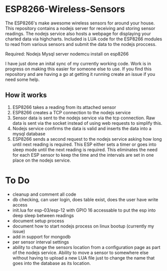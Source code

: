 # ESP8266-Wireless-Sensors
The ESP8266's make awesome wireless sensors for around your house. This repository contains a nodejs server for receiving and storing sensor readings. The nodejs service also hosts a webpage for displaying your charted data via highcharts. Included is LUA code for the ESP8266 modules to read from various sensors and submit the data to the nodejs proccess.

Required:
Nodejs
Mysql server
nodemcu install on esp8266

I have just done an inital sync of my currently working code. Work is in progress on making this easier for someone else to use. If you find this repository and are having a go at getting it running create an issue if you need some help.

How it works
------------
1. ESP8266 takes a reading from its attached sensor
2. ESP8266 creates a TCP connection to the nodejs service
3. Sensor data is sent to the nodejs service via the tcp connection. Raw data is sent via the socket instead of using web requests to simplify this.
4. Nodejs service confirms the data is valid and inserts the data into a mysql database
5. ESP8266 sends a second request to the nodejs service asking how long until next reading is required. This ESP either sets a timer or goes into sleep mode until the next reading is required. This eliminates the need for each ESP sensor to keep the time and the intervals are set in one place on the nodejs service.

# To Do
- cleanup and comment all code
- db checking, can user login, does table exist, does the user have write access
- init.lua for esp-03/esp-12 with GPIO 16 accessable to put the esp into deep sleep between readings
- document setup process
- document how to start nodejs process on linux bootup (currently my issue)
- add in support for mongodb
- per sensor interval settings
- ability to change the sensors location from a configuration page as part of the nodejs service. Ability to move a sensor to somewhere else without having to upload a new LUA file just to change the name that goes into the database as its location.
